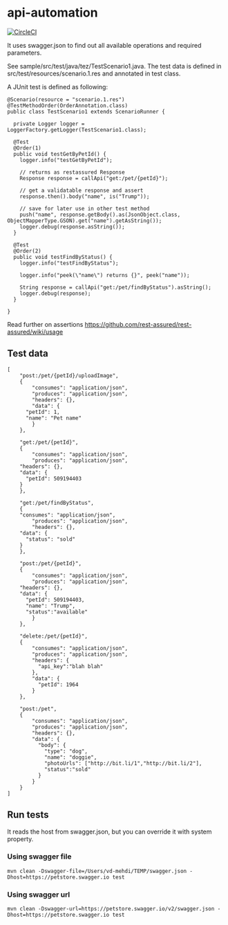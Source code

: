 # api-automation

[![CircleCI](https://circleci.com/gh/mehdi-reza/api-automation.svg?style=shield)](https://circleci.com/gh/mehdi-reza/api-automation)

It uses swagger.json to find out all available operations and required parameters.

See sample/src/test/java/tez/TestScenario1.java. The test data is defined in src/test/resources/scenario.1.res and annotated in test class.

A JUnit test is defined as following:

```
@Scenario(resource = "scenario.1.res")
@TestMethodOrder(OrderAnnotation.class)
public class TestScenario1 extends ScenarioRunner {

  private Logger logger = LoggerFactory.getLogger(TestScenario1.class);
  
  @Test
  @Order(1)
  public void testGetByPetId() {
    logger.info("testGetByPetId");
  
    // returns as restassured Response
    Response response = callApi("get:/pet/{petId}");
		
    // get a validatable response and assert
    response.then().body("name", is("Trump"));
  
    // save for later use in other test method
    push("name", response.getBody().as(JsonObject.class, ObjectMapperType.GSON).get("name").getAsString());
    logger.debug(response.asString());
  }
  
  @Test
  @Order(2)
  public void testFindByStatus() {
    logger.info("testFindByStatus");
		
    logger.info("peek(\"name\") returns {}", peek("name"));
		
    String response = callApi("get:/pet/findByStatus").asString();
    logger.debug(response);
  }
  
}
```
Read further on assertions https://github.com/rest-assured/rest-assured/wiki/usage

## Test data

```
[
    "post:/pet/{petId}/uploadImage",
    {
        "consumes": "application/json",
    	"produces": "application/json",
    	"headers": {},
        "data": {
	  "petId": 1,
	  "name": "Pet name"
        }
    },
    
    "get:/pet/{petId}", 
    {
    	"consumes": "application/json",
    	"produces": "application/json",
	"headers": {},
	"data": {
	  "petId": 509194403
	}
    },
    
    "get:/pet/findByStatus", 
	{
	"consumes": "application/json",
    	"produces": "application/json",
    	"headers": {},
	"data": {
	  "status": "sold"
	}
    },
    
    "post:/pet/{petId}",
    {
    	"consumes": "application/json",
    	"produces": "application/json",
	"headers": {},
	"data": {
	  "petId": 509194403,
	  "name": "Trump",
	  "status":"available"
    	}
    },
    
    "delete:/pet/{petId}",
    {
    	"consumes": "application/json",
    	"produces": "application/json",
    	"headers": {
    	  "api_key":"blah blah"
    	},
    	"data": {
    	  "petId": 1964
    	}
    },
    
    "post:/pet",
    {
    	"consumes": "application/json",
    	"produces": "application/json",
    	"headers": {},
    	"data": {
    	  "body": {
    	    "type": "dog",
    	    "name": "doggie",
    	    "photoUrls": ["http://bit.li/1","http://bit.li/2"],
    	    "status":"sold"
    	  }
    	}
    }
]
```

## Run tests

It reads the host from swagger.json, but you can override it with system property.

### Using swagger file
```mvn clean -Dswagger-file=/Users/vd-mehdi/TEMP/swagger.json -Dhost=https://petstore.swagger.io test```

### Using swagger url
```mvn clean -Dswagger-url=https://petstore.swagger.io/v2/swagger.json -Dhost=https://petstore.swagger.io test```
